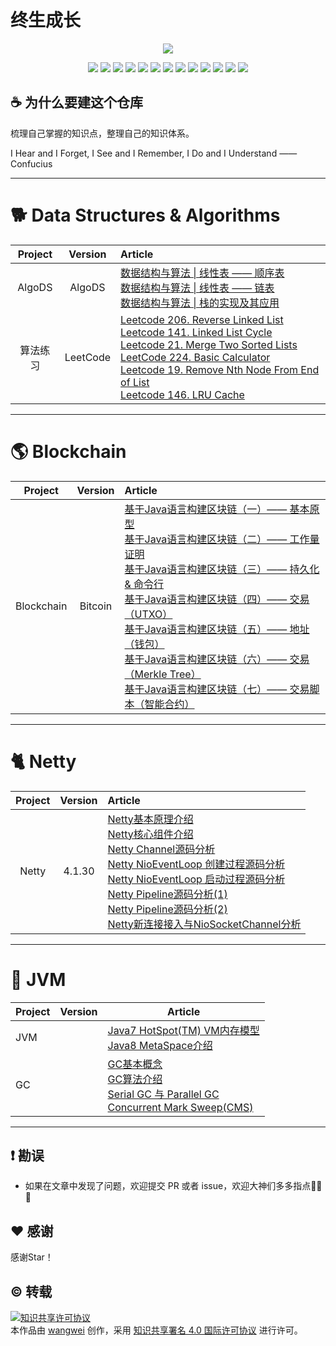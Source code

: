 # 终生成长

<p align='center'>
  <img src='https://img.i7years.com/blog/arches-national-park-dark-dusk-33688.jpg'>
</p>
<p align='center'>
<img src="https://img.shields.io/badge/build-passing-brightgreen.svg">
<img src="https://img.shields.io/badge/platform-Linux-ff69b4.svg">
<img src="https://img.shields.io/badge/language-Java-orange.svg">
<img src="https://img.shields.io/badge/language-JavaScript-yellow.svg">
<a href=""><img src="https://img.shields.io/badge/license-CC-000000.svg"></a>
<img src="https://img.shields.io/badge/made%20with-=1-blue.svg">
<a href="https://wangwei.one"><img src="https://img.shields.io/badge/Blog-终生成长-80d4f9.svg?style=flat"></a>
<a href="https://weibo.com/wangweijava"><img src="https://img.shields.io/badge/weibo-@wangwei_hz-f974ce.svg?style=flat&colorA=f4292e"></a>
<a href="https://twitter.com/wangwei_hz"><img src="https://img.shields.io/badge/twitter-@wangwei_hz-F8E81C.svg?style=flat&colorA=009df2"></a>
<a href="https://juejin.im/user/58365a1e880741006c06eba7"><img src="https://img.shields.io/badge/%E6%8E%98%E9%87%91-%40wangwei_hz-fd6f32.svg?style=flat&colorA=1970fe"></a>
<a href="https://www.jianshu.com/u/a04d5c200045"><img src="https://img.shields.io/badge/%E7%AE%80%E4%B9%A6-@wangwei_hz-green.svg"></a>
<a href="https://segmentfault.com/u/wangweix"><img src="https://img.shields.io/badge/思否-@wangwei_hz-fa6739.svg?style=flat&colorA=159963"></a>
<img src="https://img.shields.io/badge/PR-welcome%20!-brightgreen.svg?colorA=a0cd34">
</p>



## ☕️ 为什么要建这个仓库

梳理自己掌握的知识点，整理自己的知识体系。

I Hear and I Forget, I See and I Remember, I Do and I Understand —— Confucius

----------------------------



# 🐕 Data Structures & Algorithms

| Project  | Version  | Article                                                      |
| :------: | :------: | :----------------------------------------------------------- |
|  AlgoDS  |  AlgoDS  | [数据结构与算法 \| 线性表 —— 顺序表](https://wangwei.one/posts/java-data-structures-and-algorithms-arraylist.html)<br />[数据结构与算法 \| 线性表 —— 链表](https://wangwei.one/posts/java-data-structures-and-algorithms-linkedlist.html)<br />[数据结构与算法 \| 栈的实现及其应用](https://wangwei.one/posts/java-data-structures-and-algorithms-stack.html)<br /> |
| 算法练习 | LeetCode | [Leetcode 206. Reverse Linked List](https://wangwei.one/posts/java-algoDS-reverse-linked-list.html)<br />[Leetcode 141. Linked List Cycle](https://wangwei.one/posts/java-algoDS-linked-list-cycle.html)<br />[Leetcode 21. Merge Two Sorted Lists](https://wangwei.one/posts/java-algoDS-Merge-Two-Sorted-Linked-Lists.html)<br />[LeetCode 224. Basic Calculator](https://wangwei.one/posts/algoDS-java-leetcode-224-basic-calculator.html)<br />[Leetcode 19. Remove Nth Node From End of List](https://wangwei.one/posts/java-algoDS-Remove-Nth-Node-From-End-of-List.html)<br />[Leetcode 146. LRU Cache](https://wangwei.one/posts/java-algoDS-LRU-implement-by-linkedlist.html)<br /> |



------



# 🌎 Blockchain

|  Project   | Version | Article                                                      |
| :--------: | :-----: | :----------------------------------------------------------- |
| Blockchain | Bitcoin | [基于Java语言构建区块链（一）—— 基本原型](https://wangwei.one/posts/build-blockchain-in-java-base-prototype.html)<br />[基于Java语言构建区块链（二）—— 工作量证明](https://wangwei.one/posts/build-blockchain-in-java-proof-of-work.html)<br />[基于Java语言构建区块链（三）—— 持久化 & 命令行](https://wangwei.one/posts/build-blockchain-in-java-data-persistence.html)<br />[基于Java语言构建区块链（四）—— 交易（UTXO）](https://wangwei.one/posts/build-blockchain-in-java-transaction-utxo.html)<br />[基于Java语言构建区块链（五）—— 地址（钱包）](https://wangwei.one/posts/build-blockchain-in-java-wallet-address.html)<br />[基于Java语言构建区块链（六）—— 交易（Merkle Tree）](https://wangwei.one/posts/build-blockchain-in-java-transaction-merkle-tree.html)<br />[基于Java语言构建区块链（七）—— 交易脚本（智能合约）](https://wangwei.one/posts/build-blockchain-in-java-transaction-script.html)<br /> |



------



# 🐈 Netty

| Project | Version | Article                                                      |
| :-----: | :-----: | :----------------------------------------------------------- |
|  Netty  | 4.1.30  | [Netty基本原理介绍](https://wangwei.one/posts/netty-base-theory-intro.html)<br />[Netty核心组件介绍](https://wangwei.one/posts/netty-core-assembly-intro.html)<br />[Netty Channel源码分析](https://wangwei.one/posts/netty-channel-source-analyse.html)<br />[Netty NioEventLoop 创建过程源码分析](https://wangwei.one/posts/netty-nioeventloop-analyse-for-create.html)<br />[Netty NioEventLoop 启动过程源码分析](https://wangwei.one/posts/netty-nioeventloop-analyse-for-startup.html)<br />[Netty Pipeline源码分析(1)](https://wangwei.one/posts/netty-pipeline-source-analyse-1.html)<br />[Netty Pipeline源码分析(2)](https://wangwei.one/posts/netty-pipeline-source-analyse-2.html)<br />[Netty新连接接入与NioSocketChannel分析](https://wangwei.one/posts/netty-new-connection-and-niosocketchannel-analyse.html)<br /> |



----------------------------



# 🚴 JVM

| Project | Version | Article                                                      |
| ------- | ------- | ------------------------------------------------------------ |
| JVM     |         | [Java7 HotSpot(TM) VM内存模型](https://wangwei.one/posts/java7-jvm-memory-model.html)<br />[Java8 MetaSpace介绍](https://wangwei.one/posts/java8-jvm-metaSpace.html)<br /> |
| GC      |         | [GC基本概念](https://wangwei.one/posts/jvm-gc-base-concept.html)<br />[GC算法介绍](https://wangwei.one/posts/jvm-gc-arithmetic-intro.html)<br />[Serial GC 与 Parallel GC](https://wangwei.one/posts/jvm-gc-serial-and-parallel.html)<br />[Concurrent Mark Sweep(CMS)](https://wangwei.one/posts/jvm-gc-concurrent-mark-sweep-cms.html)<br /> |



---



## ❗️ 勘误

+ 如果在文章中发现了问题，欢迎提交 PR 或者 issue，欢迎大神们多多指点🙏🙏🙏


## ♥️ 感谢

感谢Star！


## ©️ 转载

<a rel="license" href="http://creativecommons.org/licenses/by/4.0/"><img alt="知识共享许可协议" style="border-width:0" src="https://i.creativecommons.org/l/by/4.0/88x31.png" /></a><br />本<span xmlns:dct="http://purl.org/dc/terms/" href="http://purl.org/dc/dcmitype/Text" rel="dct:type">作品</span>由 <a xmlns:cc="http://creativecommons.org/ns#" href="https://wangwei.one" property="cc:attributionName" rel="cc:attributionURL">wangwei</a> 创作，采用 <a rel="license" href="http://creativecommons.org/licenses/by/4.0/">知识共享署名 4.0 国际许可协议</a> 进行许可。